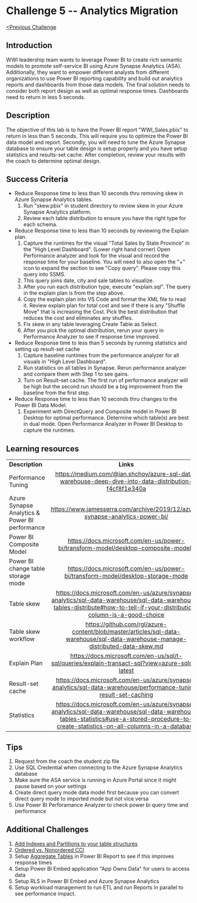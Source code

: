 # 	Challenge 5 -- Analytics Migration

[<Previous Challenge](../Challenge4/README.md)

## Introduction

WWI leadership team wants to leverage Power BI to create rich semantic models to promote self-service BI using Azure Synapse Analytics (ASA). Additionally, they want to empower different analysts from different organizations to use Power BI reporting capability and build out analytics reports and dashboards from those data models. The final solution needs to consider both report design as well as optimal response times.  Dashboards need to return in less 5 seconds.

## Description
The objective of this lab is to have the Power BI report "WWI_Sales.pbix" to return in less than 5 seconds.  This will require you to optimize the Power BI data model and report.  Secondly, you will need to tune the Azure Synapse database to ensure your table design is setup properly and you have setup statistics and results-set cache.  After completion, review your results with the coach to determine optimal design.

## Success Criteria
* Reduce Response time to less than 10 seconds thru removing skew in Azure Synapse Analytics tables.
    1. Run "skew.pbix" in student directory to review skew in your Azure Synapse Analytics platform.  
    1. Review each table distribution to ensure you have the right type for each schema.  
* Reduce Response time to less than 10 seconds by reviewing the Explain plan.    
    1. Capture the runtimes for the visual "Total Sales by State Province" in the "High Level Dashboard". (Lower right hand corner)  Open Performance analyzer and look for the visual and record the response time for your baseline.  You will need to also open the "+" icon to expand the section to see "Copy query".  Please copy this query into SSMS.
    1. This query joins date, city and sale tables to visualize.
    1. After you run each distribution type, execute "explain.sql".  The query in the explain plan is from the step above.
    1. Copy the explain plan into VS Code and format the XML file to read it.  Review explain plan for total cost and see if there is any "Shuffle Move" that is increasing the Cost.  Pick the best distribution that reduces the cost and eliminates any shuffles.
    1. Fix skew in any table leveraging Create Table as Select.
    1. After you pick the optimal distribution, rerun your query in Performance Analyzer to see if response time improved.
* Reduce Response time to less than 5 seconds by running statistics and setting up result-set cache
    1. Capture baseline runtimes from the performance analyzer for all visuals in "High Level Dashboard".
    1. Run statistics on all tables in Synapse.  Rerun performance analyzer and compare them with Step 1 to see gains.
    1. Turn on Result-set cache. The first run of performance analyzer will be high but the second run should be a big improvement from the baseline from the first step.
* Reduce Response time to less than 10 seconds thru changes to the Power BI Data Model.
    1. Experiment with DirectQuery and Composite model in Power BI Desktop for optimal performance. Determine which table(s) are best in dual mode.  Open Performance Analyzer in Power BI Desktop to capture the runtimes.
    
## Learning resources

|                                            |                                                                                                                                                       |
| ------------------------------------------ | :---------------------------------------------------------------------------------------------------------------------------------------------------: |
| **Description**                            |                                                                       **Links**                                                                       |
| Performance Tuning | <https://medium.com/@ian.shchoy/azure-sql-data-warehouse-deep-dive-into-data-distribution-f4cf8f1e340a> |
| Azure Synapse Analytics & Power BI performance| <https://www.jamesserra.com/archive/2019/12/azure-synapse-analytics-power-bi/> |
| Power BI Composite Model |<https://docs.microsoft.com/en-us/power-bi/transform-model/desktop-composite-models>|
| Power BI change table storage mode| <https://docs.microsoft.com/en-us/power-bi/transform-model/desktop-storage-mode>|
| Table skew | <https://docs.microsoft.com/en-us/azure/synapse-analytics/sql-data-warehouse/sql-data-warehouse-tables-distribute#how-to-tell-if-your-distribution-column-is-a-good-choice> |
| Table skew workflow | <https://github.com/rgl/azure-content/blob/master/articles/sql-data-warehouse/sql-data-warehouse-manage-distributed-data-skew.md> |
| Explain Plan | <https://docs.microsoft.com/en-us/sql/t-sql/queries/explain-transact-sql?view=azure-sqldw-latest> |
| Result-set cache | <https://docs.microsoft.com/en-us/azure/synapse-analytics/sql-data-warehouse/performance-tuning-result-set-caching> |
| Statistics | <https://docs.microsoft.com/en-us/azure/synapse-analytics/sql-data-warehouse/sql-data-warehouse-tables-statistics#use-a-stored-procedure-to-create-statistics-on-all-columns-in-a-database> |



## Tips
1. Request from the coach the student zip file
1. Use SQL Credential when connecting to the Azure Synapse Analytics database
1. Make sure the ASA service is running in Azure Portal since it might pause based on your settings
1. Create direct query mode data model first because you can convert direct query mode to imported mode but not vice versa 
1. Use Power BI Perforamance Analyzer to check power bi query time and performance


## Additional Challenges
1. [Add Indexes and Partitions to your table structures](https://docs.microsoft.com/en-us/sql/relational-databases/indexes/columnstore-indexes-design-guidance?view=sql-server-ver15)
1. [Ordered vs. Nonordered CCI](https://docs.microsoft.com/en-us/azure/synapse-analytics/sql-data-warehouse/performance-tuning-ordered-cci)
1. Setup [Aggregate Tables](https://docs.microsoft.com/en-us/power-bi/transform-model/desktop-aggregations) in Power BI Report to see if this improves response times
1. Setup Power BI Embed application "App Owns Data" for users to access data
1. Setup RLS in Power BI Embed and Azure Synapse Analytics
1. Setup workload management to run ETL and run Reports in parallel to see performance impact.